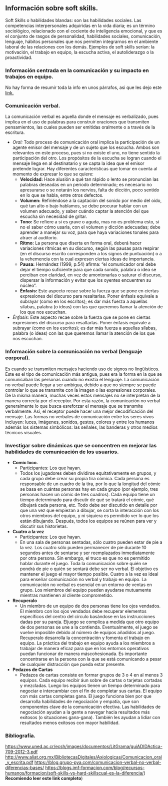 ## Información sobre soft skills.
Soft Skills o habilidades blandas: son las habilidades sociales. Las competencias interpersonales adquiridas en la vida diaria; es un término sociológico, relacionado con el cociente de inteligencia emocional, y que es el conjunto de rasgos de personalidad, habilidades sociales, comunicación, lenguaje, hábitos personales que nos permiten integrarnos en el ambiente laboral de las relaciones con los demás. Ejemplos de soft skills serían: la motivación, el trabajo en equipo, la escucha activa, el autoliderazgo o la proactividad.
### Información centrada en la comunicación y su impacto en trabajos en equipo.
No hay forma de resumir toda la info en unos párrafos, asi que les dejo este [link.](http://www.mujeresdeempresa.com/la-comunicacion-como-base-del-trabajo-en-equipo/)
### Comunicación verbal.
La comunicación verbal es aquella donde el mensaje es verbalizado, pues implica en el uso de palabras para construir oraciones que transmiten pensamientos, las cuales pueden ser emitidas oralmente o a través de la escritura.
* *Oral:* Todo proceso de comunicación oral implica la participación de un agente emisor del mensaje y de un sujeto que los escucha. Ambos son relevantes en este proceso, pues si no existe el uno, no tiene sentido la participación del otro. Los propósitos de la escucha se logran cuando el mensaje llega en al destinatario y se capta la idea que el emisor pretende lograr. Hay diferentes características que tomar en cuenta al momento de expresar lo que se quiere:
  *  **Velocidad​:** Hace alusión a qué tan rápido o lento se pronuncian las palabras deseadas en un periodo determinado; es necesario no apresurarse o se notarán los nervios, falta de dicción, poco sentido en lo que se habla, entre otros              defectos.
  * **Volumen:** Refiriéndose a la captación del sonido por medio del oído, qué tan alto o bajo hablamos, se debe procurar hablar con un volumen adecuado, y saber cuándo captar la atención del que escucha sin necesidad de gritar.
  * **Tono​:** Se refiere a si es grave o aguda, mas no es problema esto, si no el saber cómo usarla, con el volumen y dicción adecuadas; debe aprender a manejar su voz, para que haya variaciones tonales para atraer al auditorio.
  *  **Ritmo:** ​La persona que diserta en forma oral, deberá hacer variaciones rítmicas en su discurso, según las pausas para respirar (en el discurso escrito corresponden a los signos de puntuación) o a la vehemencia con la cual expresen ciertas ideas de importancia.
  * **Pausa:** ​Hernández (1999, p.54) afirma: “el comunicador oral debe dejar el tiempo suficiente para que cada sonido, palabra o idea se perciban con claridad, en vez de amontonarlas o saturar el discurso, dispersar la información y evitar que los oyentes encuentren su núcleo”.
  * **Énfasis:** ​Este aspecto recae sobre la fuerza que se pone en ciertas expresiones del discurso para resaltarlas. Poner énfasis equivale a subrayar (como en los escritos); es dar más fuerza a aquellas sílabas, palabra (o ideas) con las que queremos llamar la atención de los que nos escuchan.
* *Énfasis:* ​Este aspecto recae sobre la fuerza que se pone en ciertas expresiones del discurso para resaltarlas. Poner énfasis equivale a subrayar (como en los escritos); es dar más fuerza a aquellas sílabas, palabra (o ideas) con las que queremos llamar la atención de los que nos  escuchan.
### Información sobre la comunicación no verbal (lenguaje corporal).
Es cuando se transmiten mensajes haciendo uso de signos no lingüísticos. Este es el tipo de comunicación más antigua, pues era la forma en la que se comunicaban las personas cuando no existía el lenguaje.
La comunicación no verbal puede llegar a ser ​ambigua​, debido a que no siempre se puede controlar lo que se transmite con la ​imagen ​o las​ expresiones corporales​. De la misma manera, muchas veces estos mensajes no se ​interpretan ​de la manera correcta por el receptor.
Por esta razón, la comunicación no verbal generalmente lo que busca es ​reforzar ​el mensaje que se transmite verbalmente. Así, el receptor puede hacer una mejor decodificación del mensaje. Las formas no verbales de comunicación entre los seres vivos incluyen: luces, imágenes, sonidos, gestos, colores y entre los humanos además los sistemas simbólicos: las señales, las banderas y otros medios técnicos visuales.
### Investigar sobre dinámicas que se concentren en mejorar las habilidades de comunicación de los usuarios.
* **Comic loco.**
  *  Participantes: Los que hayan.
  * Todos los jugadores deben dividirse equitativamente en grupos, y cada grupo debe crear su propia tira cómica. Cada persona es responsable de un cuadro de la tira, por lo que la longitud del cómic se basa en cuántas personas hay en cada grupo (por ejemplo, tres personas hacen un cómic de tres cuadros). Cada equipo tiene un tiempo determinado para discutir de qué se tratará el cómic, qué dibujará cada persona, etc. Todo debe ser discutido en detalle por que una vez que empiezan a dibujar, se corta la interacción con los otros miembros del equipo, y ni siquiera es permitido ver lo que los están dibujando. Después, todos los equipos se reúnen para ver y discutir sus historietas.
* **Cuatro a la vez**
  * Participantes: Los que hayan.
  * En una sala de personas sentadas,​ sólo cuatro pueden estar de pie a la vez. Los cuatro sólo pueden permanecer de pie durante 10 segundos antes de sentarse y ser reemplazados inmediatamente por otra persona. Sin embargo, el truco es que no es permitido hablar durante el juego. Toda la comunicación sobre quién se pondrá de pie o quién se sentará debe ser no verbal. El objetivo es mantener el juego el mayor tiempo posible. Cuatro a la vez es ideal para enseñar comunicación no verbal y trabajo en equipo. La comunicación no verbal es esencial en un entorno de ventas en grupo. Los miembros del equipo pueden ayudarse mutuamente mientras mantienen al cliente comprometido.
* **Recuperalo**
  *  Un miembro ​de un equipo de dos personas tiene los ojos vendados. El miembro con los ojos vendados debe recuperar elementos específicos del centro del círculo basándose en las instrucciones dadas por su pareja. Eljuego se complica a medida que otro equipo de dos personas se une a la contienda. Eventualmente, el juego se vuelve imposible debido al número de equipos añadidos al juego. Recuperalo desarrolla la concentración y fomenta el trabajo en equipo. La práctica del trabajo en equipo ayuda a los miembros a trabajar de manera eficaz para que en los entornos operativos puedan funcionar de manera má​s​cohesionada. Es importante concentrarse en la persona con la que se está comunicando a pesar de cualquier distracción que pueda estar presente.
* **Pedazos de Cartas**
  * Pedazos de cartas consiste en formar grupos de 3 o 4 en al menos 3 equipos. Cada equipo recibir áun sobre de cartas o tarjetas cortadas y mezcladas. Luego los equipos tienen un tiempo determinado para negociar e intercambiar con el fin de completar sus cartas. El equipo con más cartas completas gana. El juego funciona bien por que desarrolla habilidades de negociación y empatía, que son componentes clave de la comunicación efectiva. Las habilidades de negociación ayudan a la gente a navegar hacia resultados más exitosos (o situaciones gana-gana). También les ayudan a lidiar con resultados menos exitosos con mayor habilidad.
### Bibliografía.
https://www.uned.ac.cr/ecsh/images/documentos/LitGrama/guiADIDActica-709-2012-3.pdf http://www.aliat.org.mx/BibliotecasDigitales/Axiologicas/Comunicacion_oral_y_escrita.pdf
https://blog.grupo-pya.com/comunicacion-verbal-no-verbal-diferencias-bases/
https://blogs.imf-formacion.com/blog/recursos-humanos/formacion/soft-skills-vs-hard-skillscual-es-la-diferencia/​ ​(​**Recomiendo leer este link completo​**)
